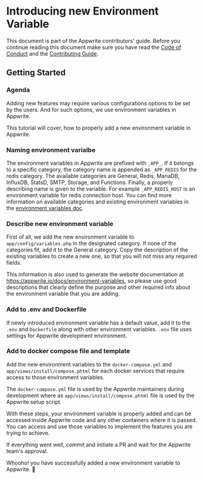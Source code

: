# Introducing new Environment Variable

This document is part of the Appwrite contributors' guide. Before you continue reading this document make sure you have read the [Code of Conduct](https://github.com/appwrite/appwrite/blob/master/CODE_OF_CONDUCT.md) and the [Contributing Guide](https://github.com/appwrite/appwrite/blob/master/CONTRIBUTING.md).

## Getting Started

### Agenda
Adding new features may require various configurations options to be set by the users. And for such options, we use environment variables in Appwrite.

This tutorial will cover, how to properly add a new environment variable in Appwrite.

### Naming environment varialbe
The environment variables in Appwrite are prefixed with `_APP_`. If it belongs to a specific category, the category name is appended as `_APP_REDIS` for the redis category. The available categories are General, Redis, MariaDB, InfluxDB, StatsD, SMTP, Storage, and Functions. Finally, a properly describing name is given to the variable. For example `_APP_REDIS_HOST` is an environment variable for redis connection host. You can find more information on available categories and existing environment variables in the [environment variables doc](https://appwrite.io/docs/environment-variables).

### Describe new environment variable
First of all, we add the new environment variable to `app/config/variables.php` in the designated category. If none of the categories fit, add it to the General category. Copy the description of the existing variables to create a new one, so that you will not miss any required fields.

This information is also used to generate the website documentation at https://appwrite.io/docs/environment-variables, so please use good descriptions that clearly define the purpose and other required info about the environment variable that you are adding.

### Add to .env and Dockerfile
If newly introduced environment variable has a default value, add it to the `.env` and `Dockerfile` along with other environment variables. `.env` file uses settings for Appwrite development environment.

### Add to docker compose file and template
Add the new environment variables to the `docker-compose.yml` and `app/views/install/compose.phtml` for each docker services that require access to those environment variables.

The `docker-compose.yml` file is used by the Appwrite maintainers during development where as `app/views/install/compose.phtml` file is used by the Appwrite setup script.

With these steps, your environment variable is properly added and can be accessed inside Appwrite code and any other containers where it is passed. You can access and use those variables to implement the features you are trying to achieve.

If everything went well, commit and initiate a PR and wait for the Appwrite team's approval.

Whooho! you have successfully added a new environment variable to Appwrite. 🎉
